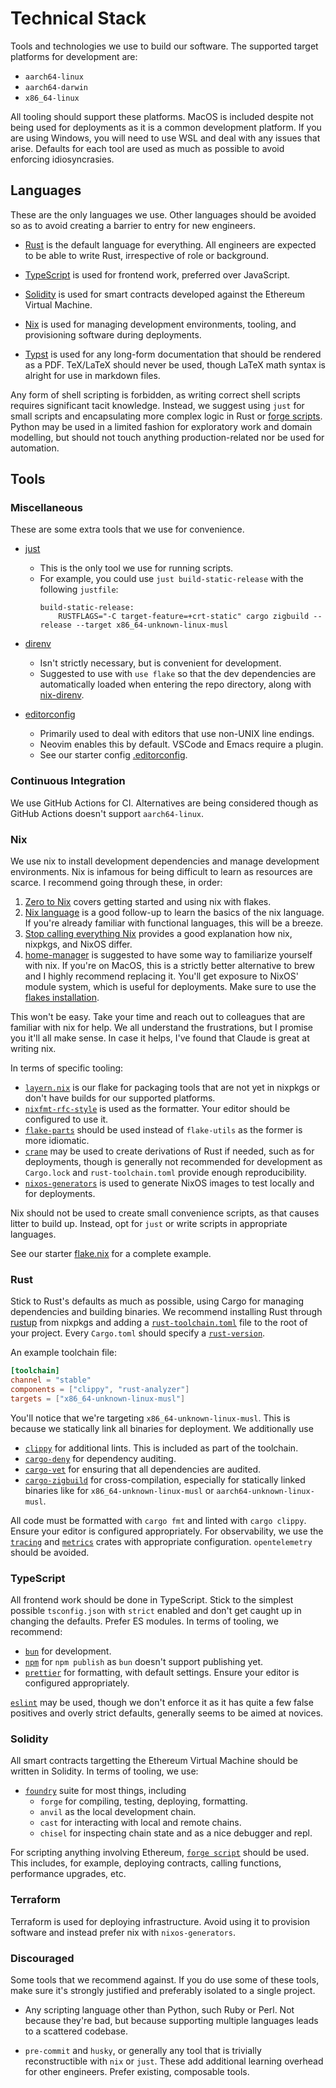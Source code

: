 # Technical Stack

Tools and technologies we use to build our software. The supported
target platforms for development are:

- `aarch64-linux`
- `aarch64-darwin`
- `x86_64-linux`

All tooling should support these platforms. MacOS is included despite
not being used for deployments as it is a common development platform.
If you are using Windows, you will need to use WSL and deal with any
issues that arise. Defaults for each tool are used as much as possible
to avoid enforcing idiosyncrasies.

## Languages

These are the only languages we use. Other languages should be avoided
so as to avoid creating a barrier to entry for new engineers.

- [Rust](https://www.rust-lang.org/) is the default language for
  everything. All engineers are expected to be able to write Rust,
  irrespective of role or background.

- [TypeScript](https://www.typescriptlang.org/) is used for frontend work,
  preferred over JavaScript.

- [Solidity](https://docs.soliditylang.org/) is used for smart contracts
  developed against the Ethereum Virtual Machine.

- [Nix](https://nix.dev/) is used for managing development environments,
  tooling, and provisioning software during deployments.

- [Typst](https://typst.app/) is used for any long-form documentation
  that should be rendered as a PDF. TeX/LaTeX should never be used,
  though LaTeX math syntax is alright for use in markdown files.

Any form of shell scripting is forbidden, as writing correct shell
scripts requires significant tacit knowledge. Instead, we suggest using
`just` for small scripts and encapsulating more complex logic in Rust or
[forge
scripts](https://book.getfoundry.sh/reference/forge/forge-script).
Python may be used in a limited fashion for exploratory work and domain
modelling, but should not touch anything production-related nor be used
for automation.

## Tools

### Miscellaneous

These are some extra tools that we use for convenience.

- [just](https://github.com/casey/just)
  - This is the only tool we use for running scripts.
  - For example, you could use `just build-static-release` with the
    following `justfile`:
    ```
    build-static-release:
        RUSTFLAGS="-C target-feature=+crt-static" cargo zigbuild --release --target x86_64-unknown-linux-musl
    ```

- [direnv](https://direnv.net/)
  - Isn't strictly necessary, but is convenient for development.
  - Suggested to use with `use flake` so that the dev dependencies are
    automatically loaded when entering the repo directory, along with
    [nix-direnv](git@github.com:nix-community/nix-direnv.git).

- [editorconfig](https://editorconfig.org/)
  - Primarily used to deal with editors that use non-UNIX line endings.
  - Neovim enables this by default. VSCode and Emacs require a plugin.
  - See our starter config [.editorconfig](.editorconfig).

### Continuous Integration

We use GitHub Actions for CI. Alternatives are being considered though
as GitHub Actions doesn't support `aarch64-linux`.

### Nix

We use nix to install development dependencies and manage development
environments. Nix is infamous for being difficult to learn as resources
are scarce. I recommend going through these, in order:

1. [Zero to Nix](https://zero-to-nix.com/) covers getting started and
   using nix with flakes.
2. [Nix language](https://nix.dev/tutorials/nix-language) is a good
   follow-up to learn the basics of the nix language. If you're already
   familiar with functional languages, this will be a breeze.
3. [Stop calling everything
   Nix](https://www.haskellforall.com/2022/08/stop-calling-everything-nix.html)
   provides a good explanation how nix, nixpkgs, and NixOS differ.
4. [home-manager](https://nix-community.github.io/home-manager/) is
   suggested to have some way to familiarize yourself with nix. If
   you're on MacOS, this is a strictly better alternative to brew and I
   highly recommend replacing it. You'll get exposure to NixOS' module
   system, which is useful for deployments. Make sure to use the [flakes
   installation](https://nix-community.github.io/home-manager/index.xhtml#ch-nix-flakes).

This won't be easy. Take your time and reach out to colleagues that are
familiar with nix for help. We all understand the frustrations, but I
promise you it'll all make sense. In case it helps, I've found that
Claude is great at writing nix.

In terms of specific tooling:

- [`layern.nix`](https://github.com/Layer-N/layern.nix) is our flake for
  packaging tools that are not yet in nixpkgs or don't have builds for
  our supported platforms.
- [`nixfmt-rfc-style`](https://github.com/NixOS/nixfmt) is used as the
  formatter. Your editor should be configured to use it.
- [`flake-parts`](https://github.com/hercules-ci/flake-parts) should be
  used instead of `flake-utils` as the former is more idiomatic.
- [`crane`](https://crane.dev/) may be used to create derivations of
  Rust if needed, such as for deployments, though is generally not
  recommended for development as `Cargo.lock` and `rust-toolchain.toml`
  provide enough reproducibility.
- [`nixos-generators`](https://github.com/nix-community/nixos-generators)
  is used to generate NixOS images to test locally and for deployments.

Nix should not be used to create small convenience scripts, as that
causes litter to build up. Instead, opt for `just` or write scripts in
appropriate languages.

See our starter [flake.nix](flake.nix) for a complete example.

### Rust

Stick to Rust's defaults as much as possible, using Cargo for managing
dependencies and building binaries. We recommend installing Rust through
[rustup](https://rustup.rs/) from nixpkgs and adding a
[`rust-toolchain.toml`](https://rust-lang.github.io/rustup/overrides.html#the-toolchain-file)
file to the root of your project. Every `Cargo.toml` should specify a
[`rust-version`](https://doc.rust-lang.org/cargo/reference/manifest.html#the-rust-version-field).

An example toolchain file:

```toml
[toolchain]
channel = "stable"
components = ["clippy", "rust-analyzer"]
targets = ["x86_64-unknown-linux-musl"]
```

You'll notice that we're targeting `x86_64-unknown-linux-musl`. This is
because we statically link all binaries for deployment. We additionally
use

- [`clippy`](https://github.com/rust-lang/rust-clippy) for additional
  lints. This is included as part of the toolchain.
- [`cargo-deny`](https://github.com/EmbarkStudios/cargo-deny) for
  dependency auditing.
- [`cargo-vet`](https://github.com/mozilla/cargo-vet) for ensuring that
  all dependencies are audited.
- [`cargo-zigbuild`](https://github.com/rust-cross/cargo-zigbuild) for
  cross-compilation, especially for statically linked binaries like
  for `x86_64-unknown-linux-musl` or `aarch64-unknown-linux-musl`.

All code must be formatted with `cargo fmt` and linted with `cargo
clippy`. Ensure your editor is configured appropriately. For
observability, we use the [`tracing`](https://crates.io/crates/tracing)
and [`metrics`](https://crates.io/crates/metrics) crates with
appropriate configuration. `opentelemetry` should be avoided.

### TypeScript

All frontend work should be done in TypeScript. Stick to the simplest
possible `tsconfig.json` with `strict` enabled and don't get caught up
in changing the defaults. Prefer ES modules. In terms of tooling, we
recommend:

- [`bun`](https://bun.sh/) for development.
- [`npm`](https://www.npmjs.com/) for `npm publish` as `bun` doesn't
  support publishing yet.
- [`prettier`](https://prettier.io/) for formatting, with default
  settings. Ensure your editor is configured appropriately.

[`eslint`](https://eslint.org/) may be used, though we don't enforce it
as it has quite a few false positives and overly strict defaults,
generally seems to be aimed at novices.

### Solidity

All smart contracts targetting the Ethereum Virtual Machine should be
written in Solidity. In terms of tooling, we use:

- [`foundry`](https://book.getfoundry.sh/) suite for most things,
  including
  - `forge` for compiling, testing, deploying, formatting.
  - `anvil` as the local development chain.
  - `cast` for interacting with local and remote chains.
  - `chisel` for inspecting chain state and as a nice debugger and repl.

For scripting anything involving Ethereum, [`forge
script`](https://book.getfoundry.sh/tutorials/solidity-scripting) should
be used. This includes, for example, deploying contracts, calling
functions, performance upgrades, etc.

### Terraform

Terraform is used for deploying infrastructure. Avoid using it to
provision software and instead prefer nix with `nixos-generators`.

### Discouraged

Some tools that we recommend against. If you do use some of these tools,
make sure it's strongly justified and preferably isolated to a single
project.

- Any scripting language other than Python, such Ruby or Perl. Not
  because they're bad, but because supporting multiple languages
  leads to a scattered codebase.

- `pre-commit` and `husky`, or generally any tool that is trivially
  reconstructible with `nix` or `just`. These add additional learning
  overhead for other engineers. Prefer existing, composable tools.
